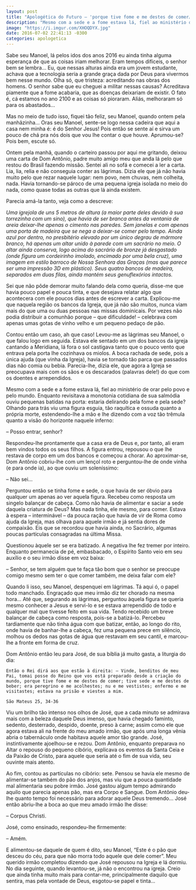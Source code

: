 ```yaml
---
layout: post
title: "Apologética do Futuro – 'porque tive fome e me destes de comer…'"
description: "Mesmo com a sede e a fome estava lá, fiel ao ministério de orar pelo povo e pelo mundo..."
image: "https://i.imgur.com/XHOQDYX.jpg"
date: 2016-07-02 22:41:13 -0300
categories: apologetica
---
```


Sabe seu Manoel, lá pelos idos dos anos 2016 eu ainda tinha alguma esperança de que as coisas iriam melhorar. Eram tempos difíceis, o senhor bem se lembra… Eu, que nessas alturas ainda era um jovem estudante, achava que a tecnologia seria a grande graça dada por Deus para vivermos bem nesse mundo. Olha só, que tristeza: acreditando nas obras dos homens. O senhor sabe que eu cheguei a militar nessas causas? Acreditava piamente que a fome acabaria, que as doenças deixariam de existir. O fato é, cá estamos no ano 2100 e as coisas só pioraram. Aliás, melhoraram só para os abastados…

Mas no meio de tudo isso, fiquei tão feliz, seu Manoel, quando ontem pela manhãzinha… Oras seu Manoel, sente-se logo nessa cadeira que aqui a casa nem minha é: é do Senhor Jesus! Pois então se sente aí e sirva um pouco de chá pra nós dois que vou lhe contar o que houve. Aprumou-se? Pois bem, escute só.

Ontem pela manhã, quando o carteiro passou por aqui me gritando, deixou uma carta de Dom Antônio, padre muito amigo meu que anda lá pelo que restou do Brasil fazendo missão. Sentei ali no sofá e comecei a ler a carta. Lia, lia, relia e não conseguia conter as lágrimas. Dizia ele que já não havia muito pelo que rezar naquele lugar: nem povo, nem chuvas, nem colheita, nada. Havia tornando-se pároco de uma pequena igreja isolada no meio do nada, como quase todas as outras que lá ainda existem.

Parecia amá-la tanto, veja como a descreve:

*Uma igrejola de uns 5 metros de altura (a maior parte deles devido à sua torrezinha com um sino), que havia de ser branca antes da ventania de areia deixar-lhe apenas o cimento nas paredes. Sem janelas e com apenas uma porta de madeira que se nega a deixar-se comer pelo tempo. Ainda azul por dentro, no presbitério elevado por um único degrau de mármore branco, há apenas um altar unido à parede com um sacrário no meio. O altar ainda conserva, logo acima do sacrário de bronze já desgastado (onde figura um cordeirinho imolado, encimado por uma bela cruz), uma imagem em estilo barroco de Nossa Senhora das Graças (mas que parece ser uma impressão 3D em plástico). Seus quatro bancos de madeira, separados em duas filas, ainda mantém seus genuflexórios intactos.*

Sei que não pôde demorar muito falando dela como queria, disse-me que havia pouco papel e pouca tinta, e que desejava relatar algo que acontecera com ele poucos dias antes de escrever a carta. Explicou-me que naquela região os bancos da Igreja, que já não são muitos, nunca viam mais do que uma ou duas pessoas nas missas dominicais. Por vezes não podia distribuir a comunhão porque – que dificuldade! – celebrava com apenas umas gotas de vinho velho e um pequeno pedaço de pão.

Contou então um caso, ah que caso! Levou-me as lágrimas seu Manoel, o que falou logo em seguida. Estava ele sentado em um dos bancos da igreja cantando a Meridiana, lá fora o sol castigava tanto que o pouco vento que entrava pela porta lhe cozinhava os miolos. A boca rachada de sede, pois a única ajuda (que vinha da Igreja), havia se tornado tão parca que passados dias não comia ou bebia. Parecia-lhe, dizia ele, que agora a Igreja se preocupava mais com os sãos e os descarados (palavras dele!) do que com os doentes e arrependidos.

Mesmo com a sede e a fome estava lá, fiel ao ministério de orar pelo povo e pelo mundo. Enquanto revisitava a monotonia cotidiana de sua salmódia ouviu pequenas batidas na porta: estaria delirando pela fome e pela sede? Olhando para trás viu uma figura esguia, tão raquítica e ossuda quanto a própria morte, estendendo-lhe a mão e lhe dizendo com a voz tão trêmula quanto a visão do horizonte naquele inferno:

– Posso entrar, senhor?

Respondeu-lhe prontamente que a casa era de Deus e, por tanto, ali eram bem vindos todos os seus filhos. A figura entrou, repousou o que lhe restava de corpo em um dos bancos e começou a chorar. Ao aproximar-se, Dom Antônio cobriu-lhe com um lençol roto e perguntou-lhe de onde vinha (e para onde ia), ao que ouviu um soleníssimo:

– Não sei…

Perguntou então se tinha fome e sede, o que havia de ser óbvio para qualquer um apenas ao ver aquela figura. Recebeu como resposta um singelo balançar de cabeça. Como não havia de alimentar e saciar a sede daquela criatura de Deus? Mas nada tinha, ele mesmo, para comer. Estava à espera – interminável – da pouca ração que havia de vir de Roma como ajuda da Igreja, mas olhava para aquele irmão e já sentia dores de compaixão. Eis que se recordou que havia ainda, no Sacrário, algumas poucas partículas consagradas na última Missa.

Questionou àquele ser se era batizado. A negativa lhe fez tremer por inteiro. Enquanto permanecia de pé, embasbacado, o Espírito Santo veio em seu auxílio e o seu irmão disse em voz baixa:

– Senhor, se tem alguém que te faça tão bom que o senhor se preocupe comigo mesmo sem ter o que comer também, me deixa falar com ele?

Quando li isso, seu Manoel, despenquei em lágrimas. Tá aqui ó, o papel todo manchado. Engraçado que meu irmão diz ter chorado na mesma hora… Até que, segurando as lágrimas, perguntou àquela figura se queria mesmo conhecer a Jesus e servi-lo e se estava arrependido de todo e qualquer mal que tivesse feito em sua vida. Tendo recebido um breve balançar de cabeça como resposta, pois-se a batizá-lo. Percebeu tardiamente que não tinha água com que batizar, então, ao longo do rito, onde havia de banhar-lhe a cabeça, fez uma pequena prece em silêncio, molhou os dedos nas gotas de água que restavam em seu cantil, e marcou-lhe a fronte em forma de cruz.

Dom Antônio então leu para José, de sua bíblia já muito gasta, a liturgia do dia:

    Então o Rei dirá aos que estão à direita: – Vinde, benditos de meu Pai, tomai posse do Reino que vos está preparado desde a criação do mundo, porque tive fome e me destes de comer; tive sede e me destes de beber; era peregrino e me acolhestes; nu e me vestistes; enfermo e me visitastes; estava na prisão e viestes a mim.

    São Mateus 25, 34-36

Viu um brilho tão intenso nos olhos de José, que a cada minuto se admirava mais com a beleza daquele Deus imenso, que havia chegado faminto, sedento, desterrado, despido, doente, preso à carne; assim como ele que agora estava ali na frente do meu amado irmão, que após uma longa vênia abria o tabernáculo onde habitava aquele amor tão grande. José, instintivamente ajoelhou-se e rezou. Dom Antônio, enquanto preparava no Altar o repouso do pequeno cibório, explicava os eventos da Santa Ceia e da Paixão de Cristo, para aquele que seria até o fim de sua vida, seu ouvinte mais atento.

Ao fim, contou as partículas no cibório: sete. Pensou se havia ele mesmo de alimentar-se também do pão dos anjos, mas viu que a pouca quantidade mal alimentaria seu pobre irmão. José gastou algum tempo admirando aquilo que parecia apenas pão, mas era Corpo e Sangue. Dom Antônio deu-lhe quanto tempo foi necessário para adorar aquele Deus tremendo… José então abriu-lhe a boca ao que meu amado irmão lhe disse:

– Corpus Christi.

José, como ensinado, respondeu-lhe firmemente:

– Amém.

E alimentou-se daquele de quem é dito, seu Manoel, “Este é o pão que desceu do céu, para que não morra todo aquele que dele comer”. Meu querido irmão completou dizendo que José repousou na Igreja e lá dormiu. No dia seguinte, quando levantou-se, já não o encontrou na igreja. Creio que ainda tinha muito mais para contar-me, principalmente daquilo que sentira, mas pela vontade de Deus, esgotou-se papel e tinta…